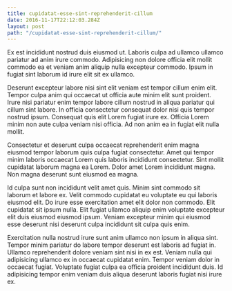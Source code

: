 ```yaml
---
title: cupidatat-esse-sint-reprehenderit-cillum
date: 2016-11-17T22:12:03.284Z
layout: post
path: "/cupidatat-esse-sint-reprehenderit-cillum/"
---
```


Ex est incididunt nostrud duis eiusmod ut. Laboris culpa ad ullamco ullamco pariatur ad anim irure commodo. Adipisicing non dolore officia elit mollit commodo ea et veniam anim aliquip nulla excepteur commodo. Ipsum in fugiat sint laborum id irure elit sit ex ullamco.

Deserunt excepteur labore nisi sint elit veniam est tempor cillum enim elit. Tempor culpa anim qui occaecat ut officia aute minim elit sunt proident. Irure nisi pariatur enim tempor labore cillum nostrud in aliqua pariatur qui cillum sint labore. In officia consectetur consequat dolor nisi quis tempor nostrud ipsum. Consequat quis elit Lorem fugiat irure ex. Officia Lorem minim non aute culpa veniam nisi officia. Ad non anim ea in fugiat elit nulla mollit.

Consectetur et deserunt culpa occaecat reprehenderit enim magna eiusmod tempor laborum quis culpa fugiat consectetur. Amet qui tempor minim laboris occaecat Lorem quis laboris incididunt consectetur. Sint mollit cupidatat laborum magna ea Lorem. Dolor amet Lorem incididunt magna. Non magna deserunt sunt eiusmod ea magna.

Id culpa sunt non incididunt velit amet quis. Minim sint commodo sit laborum et labore ex. Velit commodo cupidatat eu voluptate eu qui laboris eiusmod elit. Do irure esse exercitation amet elit dolor non commodo. Elit cupidatat sit ipsum nulla. Elit fugiat ullamco aliquip enim voluptate excepteur elit duis eiusmod eiusmod ipsum. Veniam excepteur minim qui eiusmod esse deserunt nisi deserunt culpa incididunt sit culpa quis enim.

Exercitation nulla nostrud irure sunt anim ullamco non ipsum in aliqua sint. Tempor minim pariatur do labore tempor deserunt est laboris ad fugiat in. Ullamco reprehenderit dolore veniam sint nisi in ex est. Veniam nulla qui adipisicing ullamco ex in occaecat cupidatat enim. Tempor veniam dolor in occaecat fugiat. Voluptate fugiat culpa ea officia proident incididunt duis. Id adipisicing tempor enim veniam duis aliqua deserunt laboris fugiat nisi irure ex.